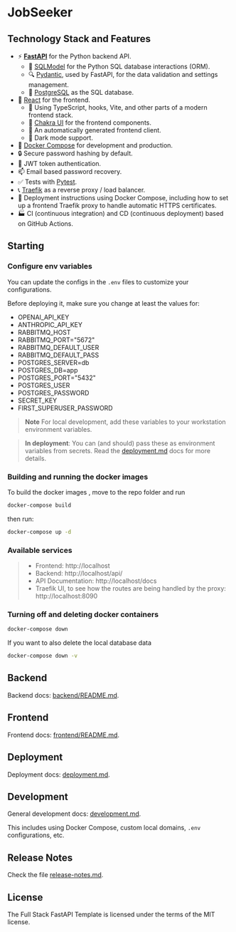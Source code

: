 # JobSeeker

## Technology Stack and Features

- ⚡ [**FastAPI**](https://fastapi.tiangolo.com) for the Python backend API.
    - 🧰 [SQLModel](https://sqlmodel.tiangolo.com) for the Python SQL database interactions (ORM).
    - 🔍 [Pydantic](https://docs.pydantic.dev), used by FastAPI, for the data validation and settings management.
    - 💾 [PostgreSQL](https://www.postgresql.org) as the SQL database.
- 🚀 [React](https://react.dev) for the frontend.
    - 💃 Using TypeScript, hooks, Vite, and other parts of a modern frontend stack.
    - 🎨 [Chakra UI](https://chakra-ui.com) for the frontend components.
    - 🤖 An automatically generated frontend client.
    - 🦇 Dark mode support.
- 🐋 [Docker Compose](https://www.docker.com) for development and production.
- 🔒 Secure password hashing by default.
- 🔑 JWT token authentication.
- 📫 Email based password recovery.
- ✅ Tests with [Pytest](https://pytest.org).
- 📞 [Traefik](https://traefik.io) as a reverse proxy / load balancer.
- 🚢 Deployment instructions using Docker Compose, including how to set up a frontend Traefik proxy to handle automatic HTTPS certificates.
- 🏭 CI (continuous integration) and CD (continuous deployment) based on GitHub Actions.

## Starting

### Configure env variables

You can update the configs in the `.env` files to customize your configurations.


Before deploying it, make sure you change at least the values for:

- OPENAI_API_KEY
- ANTHROPIC_API_KEY
- RABBITMQ_HOST
- RABBITMQ_PORT="5672"
- RABBITMQ_DEFAULT_USER
- RABBITMQ_DEFAULT_PASS
- POSTGRES_SERVER=db
- POSTGRES_DB=app
- POSTGRES_PORT="5432"
- POSTGRES_USER
- POSTGRES_PASSWORD
- SECRET_KEY
- FIRST_SUPERUSER_PASSWORD

>**Note** For local development, add these variables to your workstation environment variables.

> **In deployment**: You can (and should) pass these as environment variables from secrets. Read the [deployment.md](./deployment.md) docs for more details.

### Building and running the docker images

To build the docker images , move to the repo folder and run

```bash
docker-compose build
```

then run:

```bash
docker-compose up -d
```

### Available services

> - Frontend: http://localhost
> - Backend: http://localhost/api/
> - API Documentation: http://localhost/docs
> - Traefik UI, to see how the routes are being handled by the proxy: http://localhost:8090


### Turning off and deleting docker containers

```bash
docker-compose down
```

If you want to also delete the local database data

```bash
docker-compose down -v
```


## Backend 

Backend docs: [backend/README.md](./backend/README.md).

## Frontend 

Frontend docs: [frontend/README.md](./frontend/README.md).

## Deployment

Deployment docs: [deployment.md](./deployment.md).

## Development

General development docs: [development.md](./development.md).

This includes using Docker Compose, custom local domains, `.env` configurations, etc.

## Release Notes

Check the file [release-notes.md](./release-notes.md).

## License

The Full Stack FastAPI Template is licensed under the terms of the MIT license.
